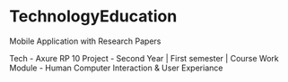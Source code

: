 # TechnologyEducation
Mobile Application with Research Papers

Tech - Axure RP 10
Project - Second Year | First semester | Course Work
Module - Human Computer Interaction & User Experiance
